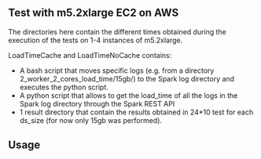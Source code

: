 ## Test with m5.2xlarge EC2 on AWS

The directories here contain the different times obtained during the execution of the tests on 1-4 instances of m5.2xlarge.

LoadTimeCache and LoadTimeNoCache contains:
* A bash script that moves specific logs (e.g. from a directory 2_worker_2_cores_load_time/15gb/) to the Spark log directory and executes the python script.
* A python script that allows to get the load_time of all the logs in the Spark log directory through the Spark REST API
* 1 result directory that contain the results obtained in 24*10 test for each ds_size (for now only 15gb was performed).

## Usage

